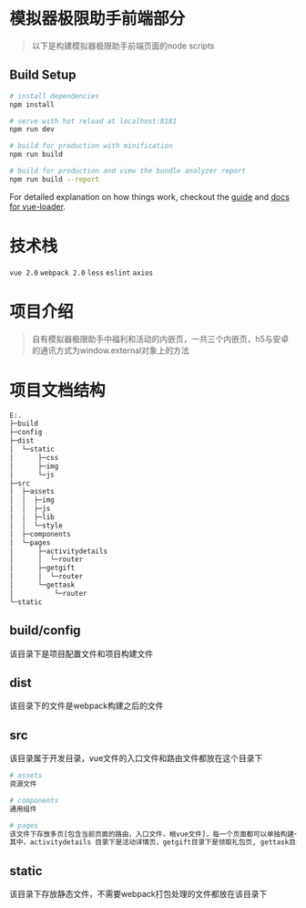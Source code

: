# 模拟器极限助手前端部分

> 以下是构建模拟器极限助手前端页面的node scripts

## Build Setup

``` bash
# install dependencies
npm install

# serve with hot reload at localhost:8181
npm run dev

# build for production with minification
npm run build

# build for production and view the bundle analyzer report
npm run build --report
```

For detailed explanation on how things work, checkout the [guide](http://vuejs-templates.github.io/webpack/) and [docs for vue-loader](http://vuejs.github.io/vue-loader).

# 技术栈
`vue 2.0` `webpack 2.0` `less` `eslint` `axios`

# 项目介绍
> 自有模拟器极限助手中福利和活动的内嵌页，一共三个内嵌页，h5与安卓的通讯方式为window.external对象上的方法

# 项目文档结构
``` bash
E:.
├─build
├─config
├─dist
│  └─static
│      ├─css
│      ├─img
│      └─js
├─src
│  ├─assets
│  │  ├─img
│  │  ├─js
│  │  ├─lib
│  │  └─style
│  ├─components
│  └─pages
│      ├─activitydetails
│      │  └─router
│      ├─getgift
│      │  └─router
│      └─gettask
│          └─router
└─static
```
## build/config
该目录下是项目配置文件和项目构建文件

## dist
该目录下的文件是webpack构建之后的文件

## src
该目录属于开发目录，vue文件的入口文件和路由文件都放在这个目录下

``` bash
# assets
资源文件

# components
通用组件

# pages
该文件下存放多页[包含当前页面的路由，入口文件，根vue文件]，每一个页面都可以单独构建一个应用
其中，activitydetails 目录下是活动详情页，getgift目录下是领取礼包页, gettask目录下是领取任务页

```
## static
该目录下存放静态文件，不需要webpack打包处理的文件都放在该目录下






